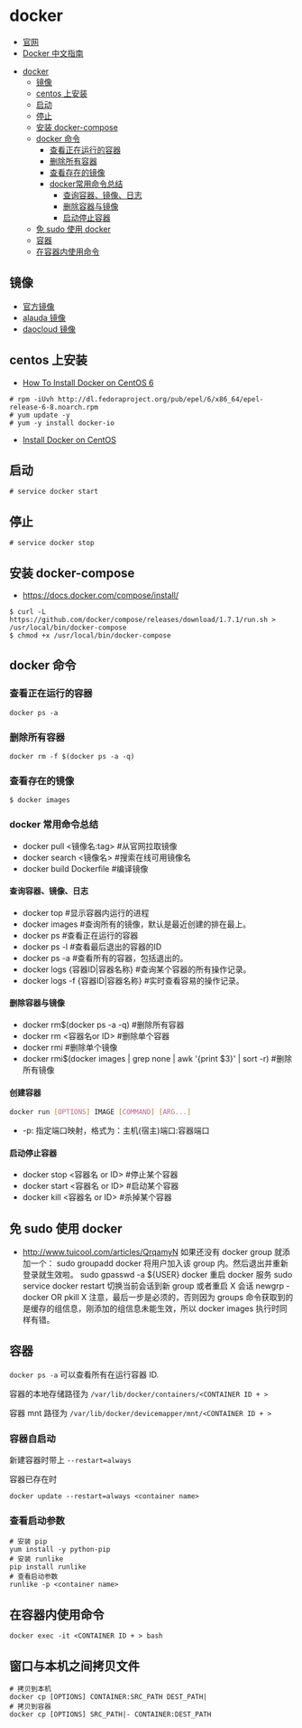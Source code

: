 # docker

* [官网](https://www.docker.com/)
* [Docker 中文指南](http://docker.widuu.com/index.html)

- [docker](#docker)
  - [镜像](#%E9%95%9C%E5%83%8F)
  - [centos 上安装](#centos-%E4%B8%8A%E5%AE%89%E8%A3%85)
  - [启动](#%E5%90%AF%E5%8A%A8)
  - [停止](#%E5%81%9C%E6%AD%A2)
  - [安装 docker-compose](#%E5%AE%89%E8%A3%85-docker-compose)
  - [docker 命令](#docker-%E5%91%BD%E4%BB%A4)
    - [查看正在运行的容器](#%E6%9F%A5%E7%9C%8B%E6%AD%A3%E5%9C%A8%E8%BF%90%E8%A1%8C%E7%9A%84%E5%AE%B9%E5%99%A8)
    - [删除所有容器](#%E5%88%A0%E9%99%A4%E6%89%80%E6%9C%89%E5%AE%B9%E5%99%A8)
    - [查看存在的镜像](#%E6%9F%A5%E7%9C%8B%E5%AD%98%E5%9C%A8%E7%9A%84%E9%95%9C%E5%83%8F)
    - [docker常用命令总结](#docker%E5%B8%B8%E7%94%A8%E5%91%BD%E4%BB%A4%E6%80%BB%E7%BB%93)
      - [查询容器、镜像、日志](#%E6%9F%A5%E8%AF%A2%E5%AE%B9%E5%99%A8%E9%95%9C%E5%83%8F%E6%97%A5%E5%BF%97)
      - [删除容器与镜像](#%E5%88%A0%E9%99%A4%E5%AE%B9%E5%99%A8%E4%B8%8E%E9%95%9C%E5%83%8F)
      - [启动停止容器](#%E5%90%AF%E5%8A%A8%E5%81%9C%E6%AD%A2%E5%AE%B9%E5%99%A8)
  - [免 sudo 使用 docker](#%E5%85%8D-sudo-%E4%BD%BF%E7%94%A8-docker)
  - [容器](#%E5%AE%B9%E5%99%A8)
  - [在容器内使用命令](#%E5%9C%A8%E5%AE%B9%E5%99%A8%E5%86%85%E4%BD%BF%E7%94%A8%E5%91%BD%E4%BB%A4)


## 镜像

* [官方镜像](https://hub.docker.com/)
* [alauda 镜像](https://hub.alauda.cn/)
* [daocloud 镜像](https://hub.daocloud.io/)

## centos 上安装

* [How To Install Docker on CentOS 6](http://www.liquidweb.com/kb/how-to-install-docker-on-centos-6/)

```shell
# rpm -iUvh http://dl.fedoraproject.org/pub/epel/6/x86_64/epel-release-6-8.noarch.rpm
# yum update -y
# yum -y install docker-io
```

* [Install Docker on CentOS](https://docs.docker.com/engine/installation/linux/centos/)

## 启动

```shell
# service docker start
```

## 停止

```shell
# service docker stop
```

## 安装 docker-compose

* <https://docs.docker.com/compose/install/>

```shell
$ curl -L https://github.com/docker/compose/releases/download/1.7.1/run.sh > /usr/local/bin/docker-compose
$ chmod +x /usr/local/bin/docker-compose
```

## docker 命令

### 查看正在运行的容器

```shell
docker ps -a
```

### 删除所有容器

```shell
docker rm -f $(docker ps -a -q)
```

### 查看存在的镜像

```shell
$ docker images
```

### docker 常用命令总结

* docker pull <镜像名:tag> #从官网拉取镜像
* docker search <镜像名> #搜索在线可用镜像名
* docker build Dockerfile #编译镜像

#### 查询容器、镜像、日志

* docker top <container> #显示容器内运行的进程
* docker images #查询所有的镜像，默认是最近创建的排在最上。
* docker ps #查看正在运行的容器
* docker ps -l #查看最后退出的容器的ID
* docker ps -a #查看所有的容器，包括退出的。
* docker logs {容器ID|容器名称} #查询某个容器的所有操作记录。
* docker logs -f {容器ID|容器名称} #实时查看容易的操作记录。

#### 删除容器与镜像

* docker rm$(docker ps -a -q) #删除所有容器
* docker rm <容器名or ID> #删除单个容器
* docker rmi <ID> #删除单个镜像
* docker rmi$(docker images | grep none | awk '{print $3}' | sort -r) #删除所有镜像

#### 创建容器

```sh
docker run [OPTIONS] IMAGE [COMMAND] [ARG...]
```

* -p: 指定端口映射，格式为：主机(宿主)端口:容器端口

#### 启动停止容器

* docker stop <容器名 or ID> #停止某个容器
* docker start <容器名 or ID> #启动某个容器
* docker kill <容器名 or ID> #杀掉某个容器

## 免 sudo 使用 docker

* <http://www.tuicool.com/articles/QrqamyN>
如果还没有 docker group 就添加一个：
    sudo groupadd docker
    将用户加入该 group 内。然后退出并重新登录就生效啦。
    sudo gpasswd -a ${USER} docker
    重启 docker 服务
    sudo service docker restart
    切换当前会话到新 group 或者重启 X 会话
    newgrp - docker
    OR
    pkill X
注意，最后一步是必须的，否则因为 groups 命令获取到的是缓存的组信息，刚添加的组信息未能生效，所以 docker images 执行时同样有错。

## 容器

`docker ps -a` 可以查看所有在运行容器 ID.

容器的本地存储路径为 `/var/lib/docker/containers/<CONTAINER ID + >`

容器 mnt 路径为 `/var/lib/docker/devicemapper/mnt/<CONTAINER ID + >`

### 容器自启动

新建容器时带上 `--restart=always`

容器已存在时

```
docker update --restart=always <container name>
```

### 查看启动参数

```
# 安装 pip
yum install -y python-pip
# 安装 runlike
pip install runlike
# 查看启动参数
runlike -p <container name>
```

## 在容器内使用命令

```
docker exec -it <CONTAINER ID + > bash
```

## 窗口与本机之间拷贝文件

```shell
# 拷贝到本机
docker cp [OPTIONS] CONTAINER:SRC_PATH DEST_PATH|
# 拷贝到容器
docker cp [OPTIONS] SRC_PATH|- CONTAINER:DEST_PATH
```
